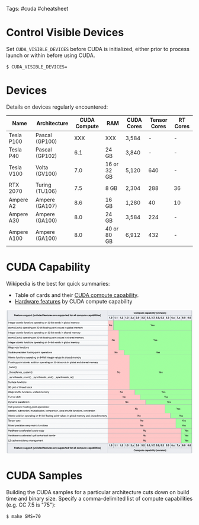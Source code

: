 Tags: #cuda #cheatsheet

# Control Visible Devices
Set `CUDA_VISIBLE_DEVICES` before CUDA is initialized, either prior to process launch or within before using CUDA. 

```shell
$ CUDA_VISIBLE_DEVICES= 
```

# Devices
Details on devices regularly encountered:

| Name | Architecture | CUDA Compute | RAM | CUDA Cores | Tensor Cores | RT Cores |
| --- | --- | --- | --- | --- | --- | --- |
| Tesla P100 | Pascal (GP100) | XXX | XXX | 3,584 | - | - |
| Tesla P40 | Pascal (GP102) | 6.1 | 24 GB | 3,840 | - | - |
| Tesla V100 | Volta (GV100) | 7.0 | 16 or 32 GB | 5,120 | 640 | - |
| RTX 2070 | Turing (TU106) | 7.5 | 8 GB | 2,304 | 288 | 36 |
| Ampere A2 | Ampere (GA107) | 8.6 | 16 GB | 1,280 | 40 | 10 |
| Ampere A30 | Ampere (GA100) | 8.0 | 24 GB | 3,584 | 224 | - |
| Ampere A100 | Ampere (GA100) | 8.0 | 40 or 80 GB | 6,912 | 432 | - |


# CUDA Capability
Wikipedia is the best for quick summaries:
- Table of cards and their [CUDA compute capability](https://en.wikipedia.org/wiki/CUDA#GPUs_supported).
- [Hardware features](https://en.wikipedia.org/wiki/CUDA#Version_features_and_specifications) by CUDA compute capability

![asdfasdf](resources/cuda-features-by-compute-wikipedia.png)

# CUDA Samples
Building the CUDA samples for a particular architecture cuts down on build time and binary size.  Specify a comma-delimited list of compute capabilities (e.g. CC 7.5 is "75"):
```shell
$ make SMS=70
```